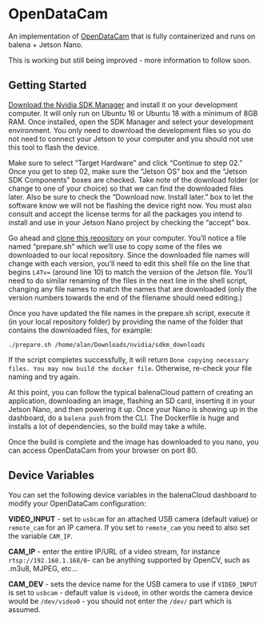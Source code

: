 # OpenDataCam
An implementation of [OpenDataCam](https://github.com/opendatacam/opendatacam) that is fully containerized and runs on balena + Jetson Nano.

This is working but still being improved - more information to follow soon.

## Getting Started

[Download the Nvidia SDK Manager](https://developer.nvidia.com/nvidia-sdk-manager) and install it on your development computer. It will only run on Ubuntu 16 or Ubuntu 18 with a minimum of 8GB RAM. Once installed, open the SDK Manager and select your development environment. You only need to download the development files so you do not need to connect your Jetson to your computer and you should not use this tool to flash the device.

Make sure to select “Target Hardware” and click “Continue to step 02.” Once you get to step 02, make sure the “Jetson OS” box and the “Jetson SDK Components” boxes are checked. Take  note of the download folder (or change to one of your choice) so that we can find the downloaded files later. Also be sure to check the “Download now. Install later.” box to let the software know we will not be flashing the device right now. You must also consult and accept the license terms for all the packages you intend to install and use in your Jetson Nano project by checking the “accept” box.

Go ahead and [clone this repository](https://github.com/balena-io-playground/opendatacam) on your computer. You’ll notice a file named “prepare.sh” which we’ll use to copy some of the files we downloaded to our local repository. Since the downloaded file names will change with each version, you’ll need to edit this shell file on the line that begins `L4Tv=` (around line 10) to match the version of the Jetson file. You’ll need to do similar renaming of the files in the next line in the shell script, changing any file names to match the names that are downloaded (only the version numbers towards the end of the filename should need editing.)

Once you have updated the file names in the prepare.sh script, execute it (in your local repository folder) by providing the name of the folder that contains the downloaded files, for example:

`./prepare.sh /home/alan/Downloads/nvidia/sdkm_downloads`

If the script completes successfully, it will return `Done copying necessary files. You may now build the docker file`. Otherwise, re-check your file naming and try again.

At this point, you can follow the typical balenaCloud pattern of creating an application, downloading an image, flashing an SD card, inserting it in your Jetson Nano, and then powering it up. Once your Nano is showing up in the dashboard, do a `balena push` from the CLI. The Dockerfile is huge and installs a lot of dependencies, so the build may take a while.

Once the build is complete and the image has downloaded to you nano, you can access OpenDataCam from your browser on port 80.

## Device Variables

You can set the following device variables in the balenaCloud dashboard to modify your OpenDataCam configuration:

**VIDEO_INPUT** - set to `usbcam` for an attached USB camera (default value) or `remote_cam` for an IP camera. If you set to `remote_cam` you need to also set the variable `CAM_IP`.

**CAM_IP** - enter the entire IP/URL of a video stream, for instance `rtsp://192.168.1.168/0`- can be anything supported by OpenCV, such as .m3u8, MJPEG, etc...

**CAM_DEV** - sets the device name for the USB camera to use if `VIDEO_INPUT` is set to `usbcam` - default value is `video0`, in other words the camera device would be `/dev/video0` - you should not enter the `/dev/` part which is assumed.


